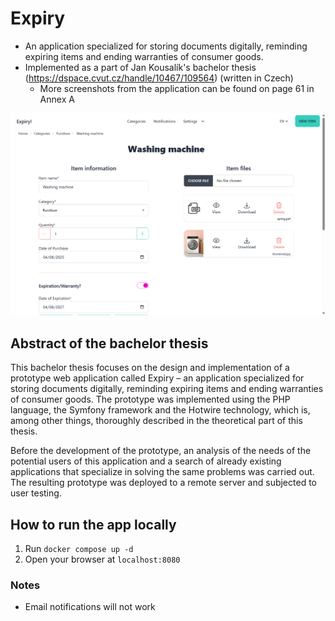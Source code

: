 # Expiry
- An application specialized for storing documents digitally, reminding expiring items and ending warranties of consumer
goods.
- Implemented as a part of Jan Kousalík's bachelor thesis (https://dspace.cvut.cz/handle/10467/109564) (written in Czech)
  - More screenshots from the application can be found on page 61 in Annex A

![laptop.png](docs/laptop.png)

## Abstract of the bachelor thesis
This bachelor thesis focuses on the design and implementation of a prototype
web application called Expiry – an application specialized for storing documents digitally, reminding expiring items and ending warranties of consumer
goods. The prototype was implemented using the PHP language, the Symfony framework and the Hotwire technology, which is, among other things,
thoroughly described in the theoretical part of this thesis.

Before the development of the prototype, an analysis of the needs of the
potential users of this application and a search of already existing applications
that specialize in solving the same problems was carried out. The resulting
prototype was deployed to a remote server and subjected to user testing.

## How to run the app locally
1. Run `docker compose up -d`
2. Open your browser at `localhost:8080`
### Notes
- Email notifications will not work
